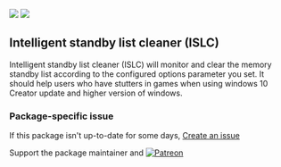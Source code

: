 [![](https://img.shields.io/chocolatey/v/islc?color=green&label=islc)](https://chocolatey.org/packages/islc) [![](https://img.shields.io/chocolatey/dt/islc)](https://chocolatey.org/packages/islc)

## Intelligent standby list cleaner (ISLC)
Intelligent standby list cleaner (ISLC) will monitor and clear the memory standby list according to the configured options parameter you set.
It should help users who have stutters in games when using windows 10 Creator update and higher version of windows.

### Package-specific issue
If this package isn't up-to-date for some days, [Create an issue](https://github.com/tunisiano187/Choco-packages/issues/new/choose)

Support the package maintainer and [![Patreon](https://cdn.jsdelivr.net/gh/tunisiano187/choco-packages@f986b7f5de3afc021180256752805698d4efbc38/icons/patreon.png)](https://www.patreon.com/tunisiano)
